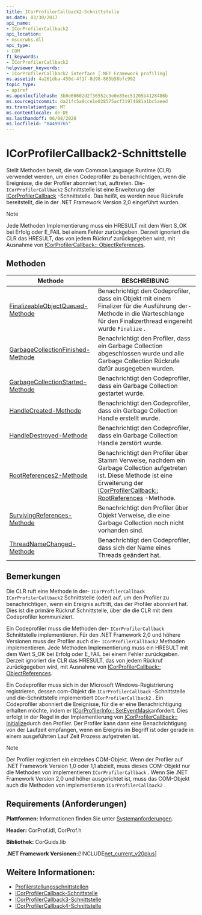 ```yaml
---
title: ICorProfilerCallback2-Schnittstelle
ms.date: 03/30/2017
api_name:
- ICorProfilerCallback2
api_location:
- mscorwks.dll
api_type:
- COM
f1_keywords:
- ICorProfilerCallback2
helpviewer_keywords:
- ICorProfilerCallback2 interface [.NET Framework profiling]
ms.assetid: 4a261dba-450d-4f1f-8d98-865b58bfc992
topic_type:
- apiref
ms.openlocfilehash: 3b0e60602d2f36552c3e0e85ec51205b4128486b
ms.sourcegitcommit: da21fc5a8cce1e028575acf31974681a1bc5aeed
ms.translationtype: MT
ms.contentlocale: de-DE
ms.lasthandoff: 06/08/2020
ms.locfileid: "84499765"
---
```

# <a name="icorprofilercallback2-interface"></a>ICorProfilerCallback2-Schnittstelle
Stellt Methoden bereit, die vom Common Language Runtime (CLR) verwendet werden, um einen Codeprofiler zu benachrichtigen, wenn die Ereignisse, die der Profiler abonniert hat, auftreten. Die- `ICorProfilerCallback2` Schnittstelle ist eine Erweiterung der [ICorProfilerCallback](icorprofilercallback-interface.md) -Schnittstelle. Das heißt, es werden neue Rückrufe bereitstellt, die in der .NET Framework Version 2,0 eingeführt wurden.  
  
> [!NOTE]
> Jede Methoden Implementierung muss ein HRESULT mit dem Wert S_OK bei Erfolg oder E_FAIL bei einem Fehler zurückgeben. Derzeit ignoriert die CLR das HRESULT, das von jedem Rückruf zurückgegeben wird, mit Ausnahme von [ICorProfilerCallback:: ObjectReferences](icorprofilercallback-objectreferences-method.md).  
  
## <a name="methods"></a>Methoden  
  
|Methode|BESCHREIBUNG|  
|------------|-----------------|  
|[FinalizeableObjectQueued-Methode](icorprofilercallback2-finalizeableobjectqueued-method.md)|Benachrichtigt den Codeprofiler, dass ein Objekt mit einem Finalizer für die Ausführung der-Methode in die Warteschlange für den Finalizerthread eingereiht wurde `Finalize` .|  
|[GarbageCollectionFinished-Methode](icorprofilercallback2-garbagecollectionfinished-method.md)|Benachrichtigt den Profiler, dass ein Garbage Collection abgeschlossen wurde und alle Garbage Collection Rückrufe dafür ausgegeben wurden.|  
|[GarbageCollectionStarted-Methode](icorprofilercallback2-garbagecollectionstarted-method.md)|Benachrichtigt den Codeprofiler, dass ein Garbage Collection gestartet wurde.|  
|[HandleCreated-Methode](icorprofilercallback2-handlecreated-method.md)|Benachrichtigt den Codeprofiler, dass ein Garbage Collection Handle erstellt wurde.|  
|[HandleDestroyed-Methode](icorprofilercallback2-handledestroyed-method.md)|Benachrichtigt den Codeprofiler, dass ein Garbage Collection Handle zerstört wurde.|  
|[RootReferences2-Methode](icorprofilercallback2-rootreferences2-method.md)|Benachrichtigt den Profiler über Stamm Verweise, nachdem ein Garbage Collection aufgetreten ist. Diese Methode ist eine Erweiterung der [ICorProfilerCallback:: RootReferences](icorprofilercallback-rootreferences-method.md) -Methode.|  
|[SurvivingReferences-Methode](icorprofilercallback2-survivingreferences-method.md)|Benachrichtigt den Profiler über Objekt Verweise, die eine Garbage Collection noch nicht vorhanden sind.|  
|[ThreadNameChanged-Methode](icorprofilercallback2-threadnamechanged-method.md)|Benachrichtigt den Codeprofiler, dass sich der Name eines Threads geändert hat.|  
  
## <a name="remarks"></a>Bemerkungen  
 Die CLR ruft eine Methode in der- `ICorProfilerCallback` `ICorProfilerCallback2` Schnittstelle (oder) auf, um den Profiler zu benachrichtigen, wenn ein Ereignis auftritt, das der Profiler abonniert hat. Dies ist die primäre Rückruf Schnittstelle, über die die CLR mit dem Codeprofiler kommuniziert.  
  
 Ein Codeprofiler muss die Methoden der- `ICorProfilerCallback` Schnittstelle implementieren. Für den .NET Framework 2,0 und höhere Versionen muss der Profiler auch die- `ICorProfilerCallback2` Methoden implementieren. Jede Methoden Implementierung muss ein HRESULT mit dem Wert S_OK bei Erfolg oder E_FAIL bei einem Fehler zurückgeben. Derzeit ignoriert die CLR das HRESULT, das von jedem Rückruf zurückgegeben wird, mit Ausnahme von [ICorProfilerCallback:: ObjectReferences](icorprofilercallback-objectreferences-method.md).  
  
 Ein Codeprofiler muss sich in der Microsoft Windows-Registrierung registrieren, dessen com-Objekt die `ICorProfilerCallback` -Schnittstelle und die-Schnittstelle implementiert `ICorProfilerCallback2` . Ein Codeprofiler abonniert die Ereignisse, für die er eine Benachrichtigung erhalten möchte, indem er [ICorProfilerInfo:: SetEventMask](icorprofilerinfo-seteventmask-method.md)anfordert. Dies erfolgt in der Regel in der Implementierung von [ICorProfilerCallback:: Initialize](icorprofilercallback-initialize-method.md)durch den Profiler. Der Profiler kann dann eine Benachrichtigung von der Laufzeit empfangen, wenn ein Ereignis im Begriff ist oder gerade in einem ausgeführten Lauf Zeit Prozess aufgetreten ist.  
  
> [!NOTE]
> Der Profiler registriert ein einzelnes COM-Objekt. Wenn der Profiler auf .NET Framework Version 1,0 oder 1,1 abzielt, muss dieses COM-Objekt nur die Methoden von implementieren `ICorProfilerCallback` . Wenn Sie .NET Framework Version 2,0 und höher ausgerichtet ist, muss das COM-Objekt auch die Methoden von implementieren `ICorProfilerCallback2` .  
  
## <a name="requirements"></a>Requirements (Anforderungen)  
 **Plattformen:** Informationen finden Sie unter [Systemanforderungen](../../get-started/system-requirements.md).  
  
 **Header:** CorProf.idl, CorProf.h  
  
 **Bibliothek:** CorGuids.lib  
  
 **.NET Framework Versionen:**[!INCLUDE[net_current_v20plus](../../../../includes/net-current-v20plus-md.md)]  
  
## <a name="see-also"></a>Weitere Informationen:

- [Profilerstellungsschnittstellen](profiling-interfaces.md)
- [ICorProfilerCallback-Schnittstelle](icorprofilercallback-interface.md)
- [ICorProfilerCallback3-Schnittstelle](icorprofilercallback3-interface.md)
- [ICorProfilerCallback4-Schnittstelle](icorprofilercallback4-interface.md)

